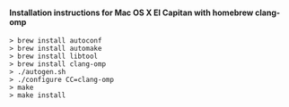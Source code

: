 #### Installation instructions for Mac OS X El Capitan with homebrew clang-omp
```Shell
> brew install autoconf
> brew install automake
> brew install libtool
> brew install clang-omp
> ./autogen.sh
> ./configure CC=clang-omp
> make
> make install
```
